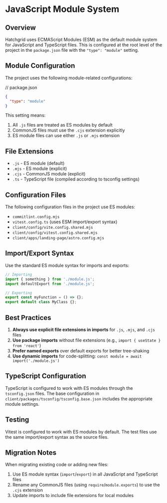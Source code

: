 # JavaScript Module System

## Overview

Hatchgrid uses ECMAScript Modules (ESM) as the default module system for JavaScript and TypeScript files. This is configured at the root level of the project in the `package.json` file with the `"type": "module"` setting.

## Module Configuration

The project uses the following module-related configurations:

// package.json
```json
{
  "type": "module"
}
```

This setting means:

1. All `.js` files are treated as ES modules by default
2. CommonJS files must use the `.cjs` extension explicitly
3. ES module files can use either `.js` or `.mjs` extension

## File Extensions

- `.js` - ES module (default)
- `.mjs` - ES module (explicit)
- `.cjs` - CommonJS module (explicit)
- `.ts` - TypeScript file (compiled according to tsconfig settings)

## Configuration Files

The following configuration files in the project use ES modules:

- `commitlint.config.mjs`
- `vitest.config.ts` (uses ESM import/export syntax)
- `client/config/vite.config.shared.mjs`
- `client/config/vitest.config.shared.mjs`
- `client/apps/landing-page/astro.config.mjs`

## Import/Export Syntax

Use the standard ES module syntax for imports and exports:

```typescript
// Importing
import { something } from './module.js';
import defaultExport from './module.js';

// Exporting
export const myFunction = () => {};
export default class MyClass {};
```

## Best Practices

1. **Always use explicit file extensions in imports** for `.js`, `.mjs`, and `.cjs` files
2. **Use package imports** without file extensions (e.g., `import { useState } from 'react'`)
3. **Prefer named exports** over default exports for better tree-shaking
4. **Use dynamic imports** for code-splitting: `const module = await import('./module.js')`

## TypeScript Configuration

TypeScript is configured to work with ES modules through the `tsconfig.json` files. The base configuration in `client/packages/tsconfig/tsconfig.base.json` includes the appropriate module settings.

## Testing

Vitest is configured to work with ES modules by default. The test files use the same import/export syntax as the source files.

## Migration Notes

When migrating existing code or adding new files:

1. Use ES module syntax (`import`/`export`) in all JavaScript and TypeScript files
2. Rename any CommonJS files (using `require`/`module.exports`) to use the `.cjs` extension
3. Update imports to include file extensions for local modules
